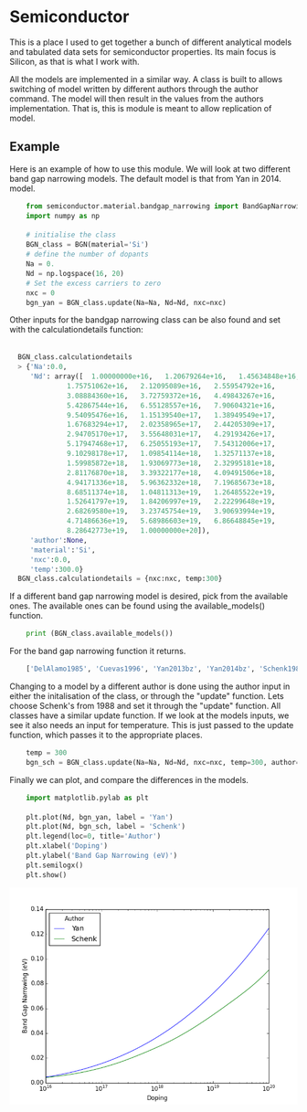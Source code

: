 
# Semiconductor

This is a place I used to get together a bunch of different analytical models and
tabulated data sets for semiconductor properties. Its main focus is Silicon, as
that is what I work with.

All the models are implemented in a similar way. A class is built to allows switching
of model written by different authors through the author command. The model will
then result in the values from the authors implementation. That is, this is module
is meant to allow replication of model.

## Example

Here is an example of how to use this module. We will look at two different band gap narrowing models. The default model is that from Yan in 2014.
model.

```python
    from semiconductor.material.bandgap_narrowing import BandGapNarrowing as BGN
    import numpy as np

    # initialise the class
    BGN_class = BGN(material='Si')
    # define the number of dopants
    Na = 0.
    Nd = np.logspace(16, 20)
    # Set the excess carriers to zero
    nxc = 0
    bgn_yan = BGN_class.update(Na=Na, Nd=Nd, nxc=nxc)
```

Other inputs for the bandgap narrowing class can be also found and set with
the calculationdetails function:

```python

  BGN_class.calculationdetails
  > {'Na':0.0,
     'Nd': array([  1.00000000e+16,   1.20679264e+16,   1.45634848e+16,
              1.75751062e+16,   2.12095089e+16,   2.55954792e+16,
              3.08884360e+16,   3.72759372e+16,   4.49843267e+16,
              5.42867544e+16,   6.55128557e+16,   7.90604321e+16,
              9.54095476e+16,   1.15139540e+17,   1.38949549e+17,
              1.67683294e+17,   2.02358965e+17,   2.44205309e+17,
              2.94705170e+17,   3.55648031e+17,   4.29193426e+17,
              5.17947468e+17,   6.25055193e+17,   7.54312006e+17,
              9.10298178e+17,   1.09854114e+18,   1.32571137e+18,
              1.59985872e+18,   1.93069773e+18,   2.32995181e+18,
              2.81176870e+18,   3.39322177e+18,   4.09491506e+18,
              4.94171336e+18,   5.96362332e+18,   7.19685673e+18,
              8.68511374e+18,   1.04811313e+19,   1.26485522e+19,
              1.52641797e+19,   1.84206997e+19,   2.22299648e+19,
              2.68269580e+19,   3.23745754e+19,   3.90693994e+19,
              4.71486636e+19,   5.68986603e+19,   6.86648845e+19,
              8.28642773e+19,   1.00000000e+20]),
     'author':None,
     'material':'Si',
     'nxc':0.0,
     'temp':300.0}
  BGN_class.calculationdetails = {nxc:nxc, temp:300}
```

If a different band gap narrowing model is desired,
pick from the available ones. The available ones can be found
using the available_models() function.

```python
    print (BGN_class.available_models())
```

For the band gap narrowing function it returns.

```python
    ['DelAlamo1985', 'Cuevas1996', 'Yan2013bz', 'Yan2014bz', 'Schenk1988fer', 'Schenk1988_reparamitisation_Yan2013', 'Yan2013fer', 'Yan2014fer']
```

Changing to a model by a different author is done using the author input in either
the  initalisation of the class, or through the "update" function. Lets
choose Schenk's from 1988 and set it through the "update" function. All classes
have a similar update function. If we look at the models inputs, we see it also needs
an input for temperature. This is just passed to the update function, which passes
it to the appropriate places.
```python
    temp = 300
    bgn_sch = BGN_class.update(Na=Na, Nd=Nd, nxc=nxc, temp=300, author='Schenk1988fer')
```

Finally we can plot, and compare the differences in the models.

``` python
    import matplotlib.pylab as plt

    plt.plot(Nd, bgn_yan, label = 'Yan')
    plt.plot(Nd, bgn_sch, label = 'Schenk')
    plt.legend(loc=0, title='Author')
    plt.xlabel('Doping')
    plt.ylabel('Band Gap Narrowing (eV)')
    plt.semilogx()
    plt.show()
```

![Comparison of Yan's and Schenk's band gap narrowing models](comparison.png)
